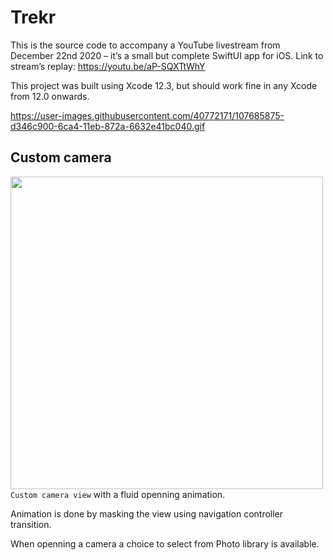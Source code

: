 # Trekr
This is the source code to accompany a YouTube livestream from December 22nd 2020 – it’s a small but complete SwiftUI app for iOS.
Link to stream’s replay: https://youtu.be/aP-SQXTtWhY

This project was built using Xcode 12.3, but should work fine in any Xcode from 12.0 onwards.

https://user-images.githubusercontent.com/40772171/107685875-d346c900-6ca4-11eb-872a-6632e41bc040.gif

## Custom camera

<img src="https://user-images.githubusercontent.com/40772171/107685875-d346c900-6ca4-11eb-872a-6632e41bc040.gif" align="left" height=500px/>

`Custom camera view` with a fluid openning animation.

Animation is done by masking the view using navigation controller transition.

When openning a camera a choice to select from Photo library is available.

<br />
<br />
<br />
<br />
<br />
<br />
<br />
<br />
<br />
<br />
<br />
<br />
<br />
<br />
<br />
<br />
<br />
<br />

